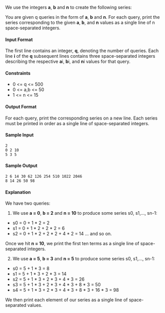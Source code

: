 We use the integers **a**, **b** and **n** to create the following series:

You are given q queries in the form of **a**, **b** and **n**. For each query, print the series corresponding to the given **a**, **b**, 
and **n** values as a single line of n space-separated integers.

#### Input Format

The first line contains an integer, **q**, denoting the number of queries.
Each line **i** of the **q** subsequent lines contains three space-separated integers describing the respective **a**i, **b**i, and **n**i values for that query.

#### Constraints
* 0 <= q <= 500
* 0 <= a,b <= 50
* 1 <= n <= 15

#### Output Format
For each query, print the corresponding series on a new line. Each series must be printed in order as a single line of space-separated integers.

#### Sample Input
```
2
0 2 10
5 3 5
```
#### Sample Output
```
2 6 14 30 62 126 254 510 1022 2046
8 14 26 50 98
```
#### Explanation
We have two queries:
1. We use **a = 0**, **b = 2** and **n = 10** to produce some series s0, s1,..., sn-1:
* s0 = 0 + 1 * 2 = 2 
* s1 = 0 + 1 * 2 + 2 * 2 = 6
* s2 = 0 + 1 * 2 + 2 * 2 + 4 * 2 = 14
... and so on.

Once we hit **n = 10**, we print the first ten terms as a single line of space-separated integers.

2. We use **a = 5**, **b = 3** and **n = 5** to produce some series s0, s1,..., sn-1:
* s0 = 5 + 1 * 3 = 8
* s1 = 5 + 1 * 3 + 2 * 3 = 14
* s2 = 5 + 1 * 3 + 2 * 3 + 4 * 3 = 26
* s3 = 5 + 1 * 3 + 2 * 3 + 4 * 3 + 8 * 3 = 50
* s4 = 5 + 1 * 3 + 2 * 3 + 4 * 3 + 8 * 3 + 16 * 3 = 98

We then print each element of our series as a single line of space-separated values.